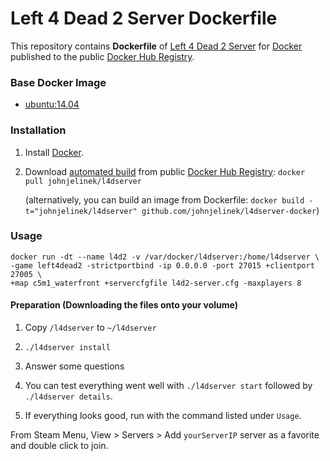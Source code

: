 # Left 4 Dead 2 Server Dockerfile

This repository contains **Dockerfile** of [Left 4 Dead 2 Server](http://gameservermanagers.com/lgsm/l4d2server/) for [Docker](https://www.docker.com/) published to the public [Docker Hub Registry](https://registry.hub.docker.com/).

### Base Docker Image

* [ubuntu:14.04](https://hub.docker.com/_/ubuntu/)


### Installation

1. Install [Docker](https://www.docker.com/).

2. Download [automated build](https://registry.hub.docker.com/u/johnjelinek/l4dserver/) from public [Docker Hub Registry](https://registry.hub.docker.com/): `docker pull johnjelinek/l4dserver`

   (alternatively, you can build an image from Dockerfile: `docker build -t="johnjelinek/l4dserver" github.com/johnjelinek/l4dserver-docker`)

### Usage

    docker run -dt --name l4d2 -v /var/docker/l4dserver:/home/l4dserver \
    -game left4dead2 -strictportbind -ip 0.0.0.0 -port 27015 +clientport 27005 \
    +map c5m1_waterfront +servercfgfile l4d2-server.cfg -maxplayers 8

#### Preparation (Downloading the files onto your volume)

  1. Copy `/l4dserver` to `~/l4dserver`

  2. `./l4dserver install`

  3. Answer some questions

  4. You can test everything went well with `./l4dserver start` followed by `./l4dserver details`.

  5. If everything looks good, run with the command listed under `Usage`.

From Steam Menu, View > Servers > Add `yourServerIP` server as a favorite and double click to join.
